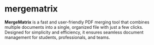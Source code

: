 # mergematrix
**MergeMatrix** is a fast and user-friendly PDF merging tool that combines multiple documents into a single, organized file with just a few clicks. Designed for simplicity and efficiency, it ensures seamless document management for students, professionals, and teams.
